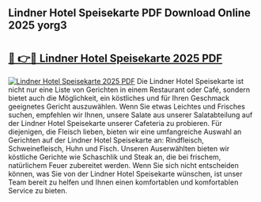 ## Lindner Hotel Speisekarte PDF Download Online 2025 yorg3

# <h2><a href="http://gc7z3u.nevu.top/?p=Lindner+Hotel+Speisekarte">🔗 👉🔴 Lindner Hotel Speisekarte 2025 PDF</a></h2>

[![Lindner Hotel Speisekarte 2025 PDF](https://i.imgur.com/dBaPXMq.png)](http://gc7z3u.nevu.top/?p=Lindner+Hotel+Speisekarte)
Die Lindner Hotel Speisekarte ist nicht nur eine Liste von Gerichten in einem Restaurant oder Café, sondern bietet auch die Möglichkeit, ein köstliches und für Ihren Geschmack geeignetes Gericht auszuwählen. Wenn Sie etwas Leichtes und Frisches suchen, empfehlen wir Ihnen, unsere Salate aus unserer Salatabteilung auf der Lindner Hotel Speisekarte unserer Cafeteria zu probieren. Für diejenigen, die Fleisch lieben, bieten wir eine umfangreiche Auswahl an Gerichten auf der Lindner Hotel Speisekarte an: Rindfleisch, Schweinefleisch, Huhn und Fisch. Unseren Auserwählten bieten wir köstliche Gerichte wie Schaschlik und Steak an, die bei frischem, natürlichem Feuer zubereitet werden. Wenn Sie sich nicht entscheiden können, was Sie von der Lindner Hotel Speisekarte wünschen, ist unser Team bereit zu helfen und Ihnen einen komfortablen und komfortablen Service zu bieten.
